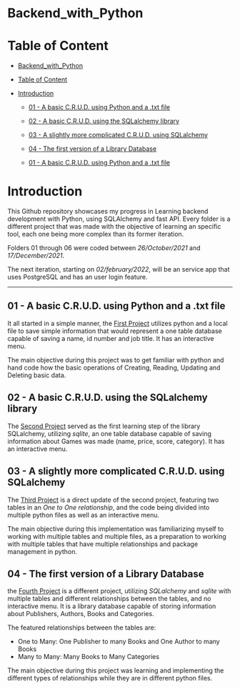 # Backend_with_Python

# Table of Content

- [Backend_with_Python](#backend_with_python)
- [Table of Content](#table-of-content)
- [Introduction](#introduction)

  - [01 - A basic C.R.U.D. using Python and a .txt file](#01---a-basic-crud-using-python-and-a-txt-file)
  - [02 - A basic C.R.U.D. using the SQLalchemy library](#02---a-basic-crud-using-the-sqlalchemy-library)
  - [03 - A slightly more complicated C.R.U.D. using SQLalchemy](#03---a-slightly-more-complicated-crud-using-sqlalchemy)
  - [04 - The first version of a Library Database](#04---the-first-version-of-a-library-database)

  - [01 - A basic C.R.U.D. using Python and a .txt file](#01---a-basic-crud-using-python-and-a-txt-file)

# Introduction

This Github repository showcases my progress in Learning backend development with Python, using SQLAlchemy and fast API. Every folder is a different project that was made with the objective of learning an specific tool, each one being more complex than its former iteration.

Folders 01 through 06 were coded between _26/October/2021_ and _17/December/2021_.

The next iteration, starting on _02/february/2022_, will be an service app that uses PostgreSQL and has an user login feature.

--------------------------------------------------------------------------------

## 01 - A basic C.R.U.D. using Python and a .txt file

It all started in a simple manner, the [First Project](./01_CRUD_txtFile/) utilizes python and a local file to save simple information that would represent a one table database capable of saving a name, id number and job title. It has an interactive menu.

The main objective during this project was to get familiar with python and hand code how the basic operations of Creating, Reading, Updating and Deleting basic data.

## 02 - A basic C.R.U.D. using the SQLalchemy library

The [Second Project](./02_CRUD_sqlalchemy_1table/) served as the first learning step of the library SQLalchemy, utilizing _sqlite_, an one table database capable of saving information about Games was made (name, price, score, category). It has an interactive menu.

## 03 - A slightly more complicated C.R.U.D. using SQLalchemy

The [Third Project](./03_CRUD_sqlalchemy_OneToOne/) is a direct update of the second project, featuring two tables in an _One to One relationship_, and the code being divided into multiple python files as well as an interactive menu.

The main objective during this implementation was familiarizing myself to working with multiple tables and multiple files, as a preparation to working with multiple tables that have multiple relationships and package management in python.

## 04 - The first version of a Library Database

the [Fourth Project](./04_alpha_Library_database/) is a different project, utilizing _SQLalchemy_ and _sqlite_ with multiple tables and different relationships between the tables, and no interactive menu. It is a library database capable of storing information about Publishers, Authors, Books and Categories.

The featured relationships between the tables are:

- One to Many: One Publisher to many Books and One Author to many Books
- Many to Many: Many Books to Many Categories

The main objective during this project was learning and implementing the different types of relationships while they are in different python files.
